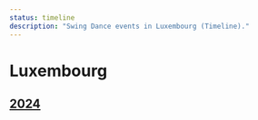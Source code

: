 ```yaml
---
status: timeline
description: "Swing Dance events in Luxembourg (Timeline)."
---
```


# Luxembourg

## [2024](2024.md)
